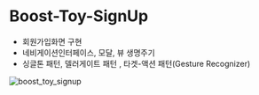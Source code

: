# Boost-Toy-SignUp
- 회원가입화면 구현
- 네비게이션인터페이스, 모달, 뷰 생명주기
- 싱글톤 패턴, 델러게이트 패턴 , 타겟-액션 패턴(Gesture Recognizer)

![boost_toy_signup](https://user-images.githubusercontent.com/72122503/166133943-5372ae13-7227-49bc-89e2-13b8551e28b4.gif)
